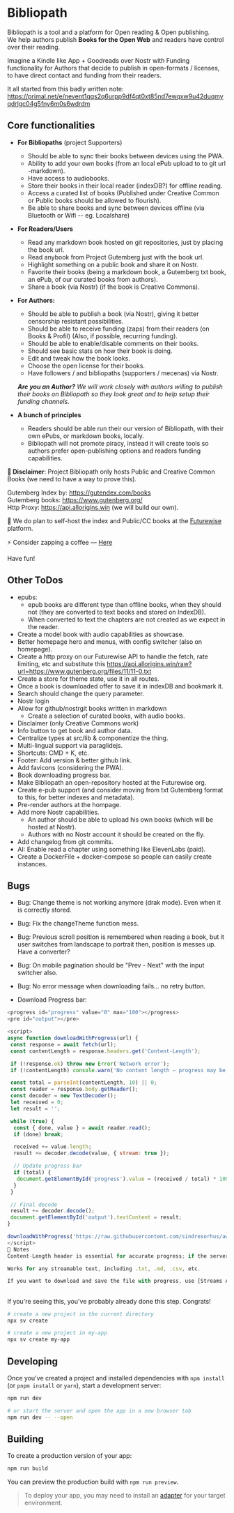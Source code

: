 # Bibliopath

Bibliopath is a tool and a platform for Open reading & Open publishing.
<br />
We help authors publish **Books for the Open Web** and readers have control over their reading.

Imagine a Kindle like App + Goodreads over Nostr with Funding functionality for Authors that decide to publish in open-formats / licenses, to have direct contact and funding from their readers.

It all started from this badly written note: <https://primal.net/e/nevent1qqs2q6urpp9df4qt0xt85nd7ewqxw9u42duqmyqdrlgc04g5fny6m0s6wdrdm>

## Core functionalities

- **For Bibliopaths** (project Supporters)
  - Should be able to sync their books between devices using the PWA.
  - Ability to add your own books (from an local ePub upload to to git url -markdown).
  - Have access to audiobooks.
  - Store their books in their local reader (indexDB?) for offline reading.
  - Access a curated list of books (Published under Creative Common or Public books should be allowed to flourish).
  - Be able to share books and sync between devices offline (via Bluetooth or Wifi -- eg. Localshare)

- **For Readers/Users**
  - Read any markdown book hosted on git repositories, just by placing the book url.
  - Read anybook from Project Gutemberg just with the book url.
  - Highlight something on a public book and share it on Nostr.
  - Favorite their books (being a markdown book, a Gutemberg txt book, an ePub, of our curated books from authors).
  - Share a book (via Nostr) (if the book is Creative Commons).

- **For Authors:**
  - Should be able to publish a book (via Nostr), giving it better censorship resistant possibilities.
  - Should be able to receive funding (zaps) from their readers (on Books & Profil) (Also, if possible, recurring funding).
  - Should be able to enable/disable comments on their books.
  - Should see basic stats on how their book is doing.
  - Edit and tweak how the book looks.
  - Choose the open license for their books.
  - Have followers / and bibliopaths (supporters / mecenas) via Nostr.

  _**Are you an Author?** We will work closely with authors willing to publish their books on Bibliopath so they look great and to help setup their funding channels._

- **A bunch of principles**
  - Readers should be able run their our version of Bibliopath, with their own ePubs, or markdown books, locally.
  - Bibliopath will not promote piracy, instead it will create tools so authors prefer open-publishing options and readers funding capabilities.

**🚨 Disclaimer**: Project Bibliopath only hosts Public and Creative Common Books (we need to have a way to prove this).

Gutemberg Index by: <https://gutendex.com/books>
<br>
Gutemberg books: <https://www.gutenberg.org/>
<br>
Http Proxy: <https://api.allorigins.win> (we will build our own).

🚨 We do plan to self-host the index and Public/CC books at the [Futurewise](https://www.futurewise.lat/) platform.

⚡️ Consider zapping a coffee — [Here](https://njump.me/nprofile1qqs8wftkcz9achdy8ascqtnk0v3rrcevda2klm8wqyd6xrlk8skc22gekra89)

Have fun!

## Other ToDos

- epubs:
  - epub books are different type than offline books, when they should not (they are converted to text books and stored on IndexDB).
  - When converted to text the chapters are not created as we expect in the reader.
- Create a model book with audio capabilities as showcase.
- Better homepage hero and menus, with config switcher (also on homepage).
- Create a http proxy on our Futurewise API to handle the fetch, rate limiting, etc and substitute this <https://api.allorigins.win/raw?url=https://www.gutenberg.org/files/11/11-0.txt>
- Create a store for theme state, use it in all routes.
- Once a book is downloaded offer to save it in indexDB and bookmark it.
- Search should change the query parameter.
- Nostr login
- Allow for github/nostrgit books written in markdown
  - Create a selection of curated books, with audio books.
- Disclaimer (only Creative Commons work)
- Info button to get book and author data.
- Centralize types at src/lib & componentize the thing.
- Multi-lingual support via paraglidejs.
- Shortcuts: CMD + K, etc.
- Footer: Add version & better github link.
- Add favicons (considering the PWA).
- Book downloading progress bar.
- Make Bibliopath an open-repository hosted at the Futurewise org.
- Create e-pub support (and consider moving from txt Gutemberg format to this, for better indexes and metadata).
- Pre-render authors at the hompage.
- Add more Nostr capabilities.
  - An author should be able to upload his own books (which will be hosted at Nostr).
  - Authors with no Nostr account it should be created on the fly.
- Add changelog from git commits.
- AI: Enable read a chapter using something like ElevenLabs (paid).
- Create a DockerFile + docker-compose so people can easily create instances.

## Bugs

- Bug: Change theme is not working anymore (drak mode). Even when it is correctly stored.
- Bug: Fix the changeTheme function mess.
- Bug: Previous scroll position is remembered when reading a book, but it user switches from landscape to portrait then, position is messes up. Have a converter?
- Bug: On mobile pagination should be "Prev - Next" with the input switcher also.
- Bug: No error message when downloading fails... no retry button.

- Download Progress bar:

```javascript
<progress id="progress" value="0" max="100"></progress>
<pre id="output"></pre>

<script>
async function downloadWithProgress(url) {
 const response = await fetch(url);
 const contentLength = response.headers.get('Content-Length');

 if (!response.ok) throw new Error('Network error');
 if (!contentLength) console.warn('No content length — progress may be inaccurate');

 const total = parseInt(contentLength, 10) || 0;
 const reader = response.body.getReader();
 const decoder = new TextDecoder();
 let received = 0;
 let result = '';

 while (true) {
  const { done, value } = await reader.read();
  if (done) break;

  received += value.length;
  result += decoder.decode(value, { stream: true });

  // Update progress bar
  if (total) {
   document.getElementById('progress').value = (received / total) * 100;
  }
 }

 // Final decode
 result += decoder.decode();
 document.getElementById('output').textContent = result;
}

downloadWithProgress('https://raw.githubusercontent.com/sindresorhus/awesome/main/readme.md');
</script>
🧠 Notes
Content-Length header is essential for accurate progress; if the server doesn’t provide it, you can still show indeterminate progress (e.g. spinner).

Works for any streamable text, including .txt, .md, .csv, etc.

If you want to download and save the file with progress, use [Streams API + File System API] or blobs + URL.createObjectURL.
```

##

If you're seeing this, you've probably already done this step. Congrats!

```bash
# create a new project in the current directory
npx sv create

# create a new project in my-app
npx sv create my-app
```

## Developing

Once you've created a project and installed dependencies with `npm install` (or `pnpm install` or `yarn`), start a development server:

```bash
npm run dev

# or start the server and open the app in a new browser tab
npm run dev -- --open
```

## Building

To create a production version of your app:

```bash
npm run build
```

You can preview the production build with `npm run preview`.

> To deploy your app, you may need to install an [adapter](https://svelte.dev/docs/kit/adapters) for your target environment.
